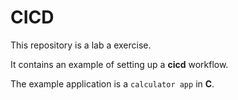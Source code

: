 # CICD

This repository is a lab a exercise.

It contains an example of setting up a **cicd** workflow.

The example application is a `calculator app` in **C**.
